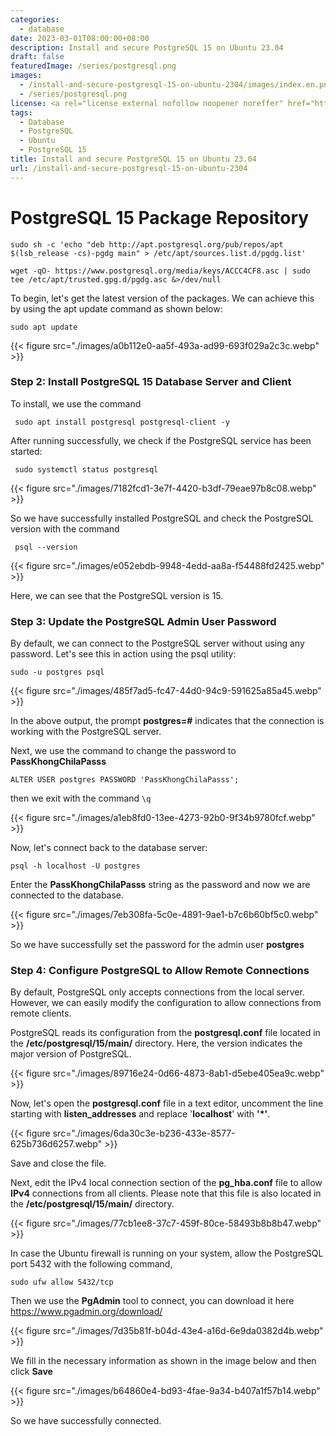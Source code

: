 ```yaml
---
categories:
  - database
date: 2023-03-01T08:00:00+08:00
description: Install and secure PostgreSQL 15 on Ubuntu 23.04
draft: false
featuredImage: /series/postgresql.png
images:
  - /install-and-secure-postgresql-15-on-ubuntu-2304/images/index.en.png
  - /series/postgresql.png
license: <a rel="license external nofollow noopener noreffer" href="https://creativecommons.org/licenses/by-nc/4.0/" target="_blank">CC BY-NC 4.0</a>
tags:
  - Database
  - PostgreSQL
  - Ubuntu
  - PostgreSQL 15
title: Install and secure PostgreSQL 15 on Ubuntu 23.04
url: /install-and-secure-postgresql-15-on-ubuntu-2304
---
```


# PostgreSQL 15 Package Repository

```
sudo sh -c 'echo "deb http://apt.postgresql.org/pub/repos/apt $(lsb_release -cs)-pgdg main" > /etc/apt/sources.list.d/pgdg.list'

wget -qO- https://www.postgresql.org/media/keys/ACCC4CF8.asc | sudo tee /etc/apt/trusted.gpg.d/pgdg.asc &>/dev/null
```

To begin, let's get the latest version of the packages. We can achieve this by using the apt update command as shown below:

```
sudo apt update
```

{{< figure src="./images/a0b112e0-aa5f-493a-ad99-693f029a2c3c.webp" >}}

### Step 2: Install PostgreSQL 15 Database Server and Client

To install, we use the command

```
 sudo apt install postgresql postgresql-client -y
```

After running successfully, we check if the PostgreSQL service has been started:

```
 sudo systemctl status postgresql
```

{{< figure src="./images/7182fcd1-3e7f-4420-b3df-79eae97b8c08.webp" >}}

So we have successfully installed PostgreSQL and check the PostgreSQL version with the command

```
 psql --version
```

{{< figure src="./images/e052ebdb-9948-4edd-aa8a-f54488fd2425.webp" >}}

Here, we can see that the PostgreSQL version is 15.

### Step 3: Update the PostgreSQL Admin User Password

By default, we can connect to the PostgreSQL server without using any password. Let's see this in action using the psql utility:

```
sudo -u postgres psql
```

{{< figure src="./images/485f7ad5-fc47-44d0-94c9-591625a85a45.webp" >}}

In the above output, the prompt **postgres=#** indicates that the connection is working with the PostgreSQL server.

Next, we use the command to change the password to **PassKhongChilaPasss**

```
ALTER USER postgres PASSWORD 'PassKhongChilaPasss';
```

then we exit with the command `\q`

{{< figure src="./images/a1eb8fd0-13ee-4273-92b0-9f34b9780fcf.webp" >}}

Now, let's connect back to the database server:

```
psql -h localhost -U postgres
```

Enter the **PassKhongChilaPasss** string as the password and now we are connected to the database.

{{< figure src="./images/7eb308fa-5c0e-4891-9ae1-b7c6b60bf5c0.webp" >}}

So we have successfully set the password for the admin user **postgres**

### Step 4: Configure PostgreSQL to Allow Remote Connections

By default, PostgreSQL only accepts connections from the local server. However, we can easily modify the configuration to allow connections from remote clients.

PostgreSQL reads its configuration from the **postgresql.conf** file located in the **/etc/postgresql/15/main/** directory. Here, the version indicates the major version of PostgreSQL.

{{< figure src="./images/89716e24-0d66-4873-8ab1-d5ebe405ea9c.webp" >}}

Now, let's open the **postgresql.conf** file in a text editor, uncomment the line starting with **listen_addresses** and replace '**localhost**' with **'\*'**.

{{< figure src="./images/6da30c3e-b236-433e-8577-625b736d6257.webp" >}}

Save and close the file.

Next, edit the IPv4 local connection section of the **pg_hba.conf** file to allow **IPv4** connections from all clients. Please note that this file is also located in the **/etc/postgresql/15/main/** directory.

{{< figure src="./images/77cb1ee8-37c7-459f-80ce-58493b8b8b47.webp" >}}

In case the Ubuntu firewall is running on your system, allow the PostgreSQL port 5432 with the following command,

```
sudo ufw allow 5432/tcp
```

Then we use the **PgAdmin** tool to connect, you can download it here https://www.pgadmin.org/download/

{{< figure src="./images/7d35b81f-b04d-43e4-a16d-6e9da0382d4b.webp" >}}

We fill in the necessary information as shown in the image below and then click **Save**

{{< figure src="./images/b64860e4-bd93-4fae-9a34-b407a1f57b14.webp" >}}

So we have successfully connected.
